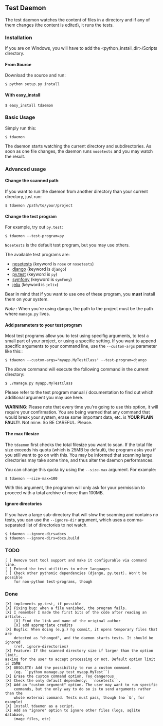 ## Test Daemon

The test daemon watches the content of files in a directory and if any of them
changes (the content is edited), it runs the tests.

### Installation

If you are on Windows, you will have to add the <python_install_dir>/Scripts 
directory.

#### From Source

Download the source and run:

    $ python setup.py install
    
#### With easy_install

    $ easy_install tdaemon

### Basic Usage

Simply run this:

    $ tdaemon

The daemon starts watching the current directory and subdirectories. As soon as
one file changes, the daemon runs ``nosetests`` and you may watch the result.

### Advanced usage

#### Change the scanned path

If you want to run the daemon from another directory than your current
directory, just run:

    $ tdaemon /path/to/your/project


#### Change the test program

For example, try out ``py.test``:

    $ tdaemon --test-program=py

``Nosetests`` is the default test program, but you may use others.

The available test programs are:

* [nosetests](http://somethingaboutorange.com/mrl/projects/nose/) (keyword is `nose` or `nosetests`)
* [django](http://docs.djangoproject.com/en/dev/topics/testing/) (keyword is `django`)
* [py.test](http://codespeak.net/py/dist/test.html) (keyword is `py`)
* [symfony](http://www.symfony-project.org/) (keyword is `symfony`)
* [jelix](http://jelix.org/) (keyword is `jelix`)

Bear in mind that if you want to use one of these program, you **must** install
them on your system.

*Note* : When you're using django, the path to the project must be the path where
`manage.py` lives.

#### Add parameters to your test program

Most test programs allow you to test using specifig arguments, to test a small
part of your project, or using a specific setting. If you want to append
specific arguments to your command line, use the ``--custom-args`` parameter
like this::

    $ tdaemon --custom-args="myapp.MyTestClass" --test-program=django

The above command will execute the following command in the current directory:

    $ ./manage.py myapp.MyTestClass

Please refer to the test program manual / documentation to find out which
additional argument you may use here.

**WARNING**: Please note that every time you're going to use this option, it
will require your confirmation. You are being warned that any command that
would break your system, erase some important data, etc. is
**YOUR PLAIN FAULT!**. Not mine. So BE CAREFUL. Please.

#### The max filesize

The ``tdaemon`` first checks the total filesize you want to scan. If the total
file size exceeds his quota (which is 25MB by default), the program asks you if
you still want to go on with this. You may be informed that scanning large
directories may take some time, and thus alter the daemon performances.

You can change this quota by using the ``--size-max`` argument. For example:

    $ tdaemon --size-max=100

With this argument, the programm will only ask for your permission to proceed
with a total archive of more than 100MB.

#### Ignore directories

If you have a large sub-directory that will slow the scanning and contains no 
tests, you can use the ``--ignore-dir`` argument, which uses a comma-separated
list of directories to not watch.
    
    $ tdaemon --ignore-dirs=docs
    $ tdaemon --ignore-dirs=docs,build

### TODO

    [ ] Remove test tool support and make it configurable via command line.
    [ ] Extend the test utilities to other languages
    [ ] Check other pythonic dependencies (django, py.test). Won't be possible
        for non-python test-programs, though

### Done

    [X] implements py.test, if possible
    [X] Fixing bug: when a file vanished, the program fails.
    [X] I remember I made the first bits of the code after reading an article...
        [X] Find the link and name of the original author
        [X] add appropriate credits
    [X] Bugfix: When doing (e.g.) hg commit, it opens temporary files that are
        detected as "changed", and the daemon starts tests. It should be ignored
        (ref. ignore-directories)
    [X] Feature: If the scanned directory size if larger than the option limit,
    asking for the user to accept processing or not. Default option limit is 25MB
    [X] OBSOLETE: Add the possibility to run a custom command.
        (eg. ``python manage.py test myapp.MyTest``)
    [X] Erase the custom command option. Too dangerous
    [X] Check the only default dependency: ``nosetests``.
    [X] Add an "custom argument" option. The user may want to run specific
        commands, but the only way to do so is to send arguments rather than the
        whole external command. Tests must pass, though (no `&`, for example)
    [X] Install tdaemon as a script.
    [X] Add an "ignore" option to ignore other files (logs, sqlite database,
        image files, etc)
